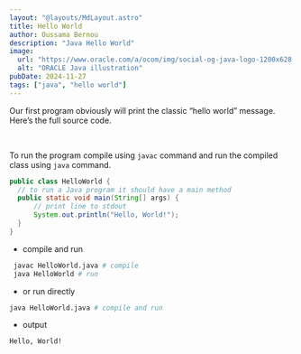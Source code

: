 ```yaml
---
layout: "@layouts/MdLayout.astro"
title: Hello World
author: Oussama Bernou
description: "Java Hello World"
image:
  url: "https://www.oracle.com/a/ocom/img/social-og-java-logo-1200x628.jpg"
  alt: "ORACLE Java illustration"
pubDate: 2024-11-27
tags: ["java", "hello world"]
---
```


<div class="example-body">

Our first program obviously will print the classic “hello world” message. Here’s the full source code.

<br/>

To run the program compile using `javac` command and run the compiled class using `java` command.

</div>

<div class="example-snippet">

```java
public class HelloWorld {
  // to run a Java program it should have a main method
  public static void main(String[] args) {
      // print line to stdout
      System.out.println("Hello, World!");
  }
}
```

- compile and run

```bash
 javac HelloWorld.java # compile
 java HelloWorld # run
```

- or run directly

```bash
java HelloWorld.java # compile and run
```

- output

```text
Hello, World!
```
